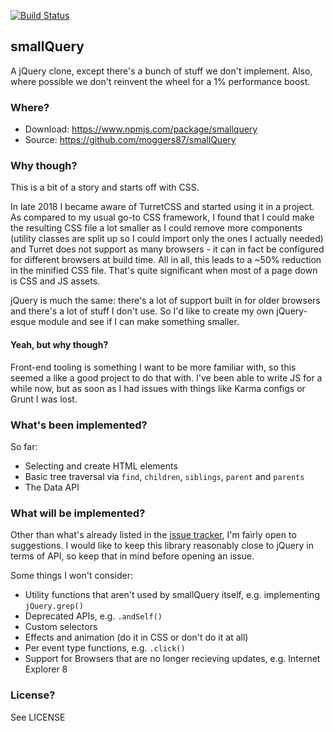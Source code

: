 [![Build Status](https://travis-ci.org/moggers87/smallQuery.svg?branch=master)](https://travis-ci.org/moggers87/smallQuery)

## smallQuery

A jQuery clone, except there's a bunch of stuff we don't implement. Also, where
possible we don't reinvent the wheel for a 1% performance boost.

### Where?

- Download: <https://www.npmjs.com/package/smallquery>
- Source: <https://github.com/moggers87/smallQuery>

### Why though?

This is a bit of a story and starts off with CSS.

In late 2018 I became aware of TurretCSS and started using it in a project. As
compared to my usual go-to CSS framework, I found that I could make the
resulting CSS file a lot smaller as I could remove more components (utility
classes are split up so I could import only the ones I actually needed) and
Turret does not support as many browsers - it can in fact be configured for
different browsers at build time. All in all, this leads to a ~50% reduction in
the minified CSS file. That's quite significant when most of a page down is CSS
and JS assets.

jQuery is much the same: there's a lot of support built in for older browsers
and there's a lot of stuff I don't use. So I'd like to create my own
jQuery-esque module and see if I can make something smaller.

#### Yeah, but why though?

Front-end tooling is something I want to be more familiar with, so this seemed
a like a good project to do that with. I've been able to write JS for a while
now, but as soon as I had issues with things like Karma configs or Grunt I was
lost.

### What's been implemented?

So far:

- Selecting and create HTML elements
- Basic tree traversal via `find`, `children`, `siblings`, `parent` and `parents`
- The Data API

### What will be implemented?

Other than what's already listed in the [issue
tracker](https://github.com/moggers87/smallQuery/issues), I'm fairly open to
suggestions. I would like to keep this library reasonably close to jQuery in
terms of API, so keep that in mind before opening an issue.

Some things I won't consider:

- Utility functions that aren't used by smallQuery itself, e.g. implementing `jQuery.grep()`
- Deprecated APIs, e.g. `.andSelf()`
- Custom selectors
- Effects and animation (do it in CSS or don't do it at all)
- Per event type functions, e.g. `.click()`
- Support for Browsers that are no longer recieving updates, e.g. Internet Explorer 8

### License?

See LICENSE
